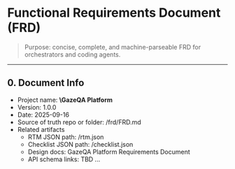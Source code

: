 # Functional Requirements Document (FRD)

> Purpose: concise, complete, and machine-parseable FRD for orchestrators and coding agents.

---

## 0. Document Info
- Project name: **\GazeQA Platform**
- Version: 1.0.0
- Date: 2025-09-16
- Source of truth repo or folder: /frd/FRD.md
- Related artifacts
  - RTM JSON path: /rtm.json
  - Checklist JSON path: /checklist.json
  - Design docs: GazeQA Platform Requirements Document
  - API schema links: TBD
...